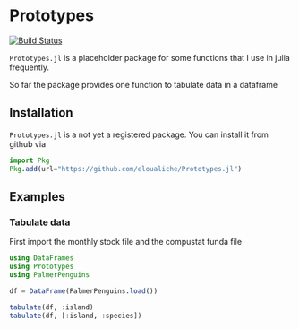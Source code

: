 # Prototypes

[![Build Status](https://github.com/eloualic/Prototypes.jl/actions/workflows/CI.yml/badge.svg?branch=main)](https://github.com/eloualic/Prototypes.jl/actions/workflows/CI.yml?query=branch%3Amain)

`Prototypes.jl` is a placeholder package for some functions that I use in julia frequently.

So far the package provides one function to tabulate data in a dataframe

## Installation

`Prototypes.jl` is a not yet a registered package.
You can install it from github  via

```julia
import Pkg
Pkg.add(url="https://github.com/eloualiche/Prototypes.jl")
```

## Examples

### Tabulate data

First import the monthly stock file and the compustat funda file
```julia
using DataFrames
using Prototypes
using PalmerPenguins

df = DataFrame(PalmerPenguins.load())

tabulate(df, :island)
tabulate(df, [:island, :species])
```
